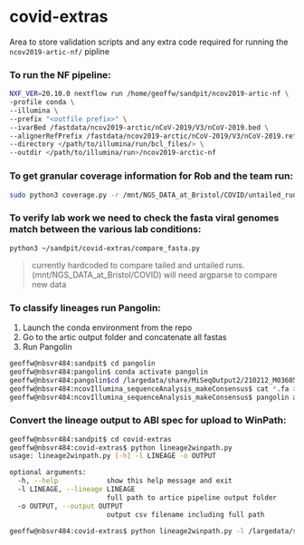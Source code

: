 # covid-extras

Area to store validation scripts and any extra code required for running the `ncov2019-artic-nf/` pipline

### To run the NF pipeline:

```bash
NXF_VER=20.10.0 nextflow run /home/geoffw/sandpit/ncov2019-artic-nf \
-profile conda \
--illumina \
--prefix "<outfile prefix>" \
--ivarBed /fastdata/ncov2019-arctic/nCoV-2019/V3/nCoV-2019.bed \
--alignerRefPrefix /fastdata/ncov2019-arctic/nCoV-2019/V3/nCoV-2019.reference.fasta \
--directory </path/to/illumina/run/bcl_files/> \
--outdir </path/to/illumina/run>/ncov2019-arctic-nf
```

### To get granular coverage information for Rob and the team run:

```bash
sudo python3 coverage.py -r /mnt/NGS_DATA_at_Bristol/COVID/untailed_runs_1_and_2/
```

### To verify lab work we need to check the fasta viral genomes match between the various lab conditions:
```
python3 ~/sandpit/covid-extras/compare_fasta.py
```
>currently hardcoded to compare tailed and untailed runs. (mnt/NGS_DATA_at_Bristol/COVID) will need argparse  to compare new data

### To classify lineages run Pangolin:
1. Launch the conda environment from the repo
2. Go to the artic output folder and concatenate all fastas
3. Run Pangolin

```bash
geoffw@nbsvr484:sandpit$ cd pangolin
geoffw@nbsvr484:pangolin$ conda activate pangolin
geoffw@nbsvr484:pangolin$cd /largedata/share/MiSeqOutput2/210212_M03605_0232_000000000-JH582/ncov2019-arctic-nf/ncovIllumina_sequenceAnalysis_makeConsensus
geoffw@nbsvr484:ncovIllumina_sequenceAnalysis_makeConsensus$ cat *.fa > all_tailed_run1.fa
geoffw@nbsvr484:ncovIllumina_sequenceAnalysis_makeConsensus$ pangolin all_tailed_run1.fa
```

### Convert the lineage output to ABI spec for upload to WinPath:


```bash
geoffw@nbsvr484:sandpit$ cd covid-extras
geoffw@nbsvr484:covid-extras$ python lineage2winpath.py
usage: lineage2winpath.py [-h] -l LINEAGE -o OUTPUT

optional arguments:
  -h, --help            show this help message and exit
  -l LINEAGE, --lineage LINEAGE
                        full path to artice pipeline output folder
  -o OUTPUT, --output OUTPUT
                        output csv filename including full path

geoffw@nbsvr484:covid-extras$ python lineage2winpath.py -l /largedata/share/MiSeqOutput2/210212_M03605_0232_000000000-JH582/ncov2019-arctic-nf/ncovIllumina_sequenceAnalysis_makeConsensus/lineage_report.csv -o /largedata/share/MiSeqOutput2/210212_M03605_0232_000000000-JH582/ncov2019-arctic-nf/ncovIllumina_sequenceAnalysis_makeConsensus/testy_test.txt
```

